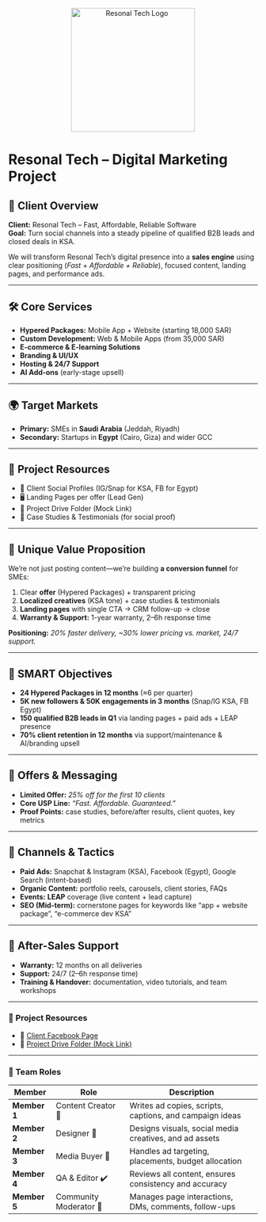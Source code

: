 <p align="center">
  <img src="0AD29A55-D2A6-4F54-AF5F-ADFE4483A4F4.jpeg" alt="Resonal Tech Logo" width="250"/>
</p>

# Resonal Tech – Digital Marketing Project

## 🎯 Client Overview
**Client:** Resonal Tech – Fast, Affordable, Reliable Software  
**Goal:** Turn social channels into a steady pipeline of qualified B2B leads and closed deals in KSA.  

We will transform Resonal Tech’s digital presence into a **sales engine** using clear positioning (*Fast + Affordable + Reliable*), focused content, landing pages, and performance ads.

---
## 🛠️ Core Services
- **Hypered Packages:** Mobile App + Website (starting 18,000 SAR)  
- **Custom Development:** Web & Mobile Apps (from 35,000 SAR)  
- **E-commerce & E-learning Solutions**  
- **Branding & UI/UX**  
- **Hosting & 24/7 Support**  
- **AI Add-ons** (early-stage upsell)

---
## 🌍 Target Markets
- **Primary:** SMEs in **Saudi Arabia** (Jeddah, Riyadh)  
- **Secondary:** Startups in **Egypt** (Cairo, Giza) and wider GCC  

---
## 🔗 Project Resources
- 📎 Client Social Profiles (IG/Snap for KSA, FB for Egypt)  
- 🖥️ Landing Pages per offer (Lead Gen)  
- 💾 Project Drive Folder (Mock Link)  
- 📝 Case Studies & Testimonials (for social proof)  

---
## 🧠 Unique Value Proposition
We’re not just posting content—we’re building **a conversion funnel** for SMEs:

1. Clear **offer** (Hypered Packages) + transparent pricing  
2. **Localized creatives** (KSA tone) + case studies & testimonials  
3. **Landing pages** with single CTA → CRM follow-up → close  
4. **Warranty & Support:** 1-year warranty, 2–6h response time  

**Positioning:** *20% faster delivery, ~30% lower pricing vs. market, 24/7 support.*

---
## 🎯 SMART Objectives
- **24 Hypered Packages in 12 months** (≈6 per quarter)  
- **5K new followers & 50K engagements in 3 months** (Snap/IG KSA, FB Egypt)  
- **150 qualified B2B leads in Q1** via landing pages + paid ads + LEAP presence  
- **70% client retention in 12 months** via support/maintenance & AI/branding upsell  

---
## 📣 Offers & Messaging
- **Limited Offer:** *25% off for the first 10 clients*  
- **Core USP Line:** *“Fast. Affordable. Guaranteed.”*  
- **Proof Points:** case studies, before/after results, client quotes, key metrics  

---
## 📡 Channels & Tactics
- **Paid Ads:** Snapchat & Instagram (KSA), Facebook (Egypt), Google Search (intent-based)  
- **Organic Content:** portfolio reels, carousels, client stories, FAQs  
- **Events:** **LEAP** coverage (live content + lead capture)  
- **SEO (Mid-term):** cornerstone pages for keywords like “app + website package”, “e-commerce dev KSA”  

---
## 🧩 After-Sales Support
- **Warranty:** 12 months on all deliveries  
- **Support:** 24/7 (2–6h response time)  
- **Training & Handover:** documentation, video tutorials, and team workshops  

---

### 🔗 Project Resources
- 📎 [Client Facebook Page](https://www.facebook.com/share/1DbKKsPm2W/)  
- 💾 [Project Drive Folder (Mock Link)](https://onedrive.live.com/mock-link-for-tabibsoft-project)

---

### 👥 Team Roles

| Member | Role | Description |
|--------|------|-------------|
| **Member 1** | Content Creator 📝 | Writes ad copies, scripts, captions, and campaign ideas |
| **Member 2** | Designer 🎨 | Designs visuals, social media creatives, and ad assets |
| **Member 3** | Media Buyer 🎯 | Handles ad targeting, placements, budget allocation |
| **Member 4** | QA & Editor ✔️ | Reviews all content, ensures consistency and accuracy |
| **Member 5** | Community Moderator 💬 | Manages page interactions, DMs, comments, follow-ups |

